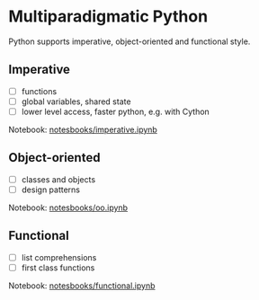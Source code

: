 # Multiparadigmatic Python

Python supports imperative, object-oriented and functional style.

## Imperative

* [ ] functions
* [ ] global variables, shared state
* [ ] lower level access, faster python, e.g. with Cython

Notebook: [notesbooks/imperative.ipynb](notesbooks/imperative.ipynb)

## Object-oriented

* [ ] classes and objects
* [ ] design patterns

Notebook: [notesbooks/oo.ipynb](notesbooks/oo.ipynb)

## Functional

* [ ] list comprehensions
* [ ] first class functions

Notebook: [notesbooks/functional.ipynb](notesbooks/functional.ipynb)

